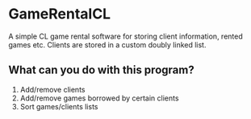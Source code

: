 # GameRentalCL
A simple CL game rental software for storing client information, rented games etc.
Clients are stored in a custom doubly linked list.

## What can you do with this program?
1. Add/remove clients
2. Add/remove games borrowed by certain clients
3. Sort games/clients lists
